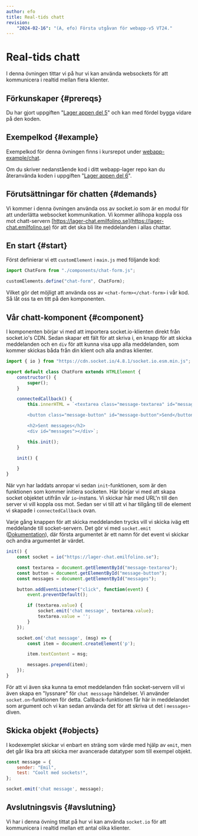 ```yaml
---
author: efo
title: Real-tids chatt
revision:
    "2024-02-16": "(A, efo) Första utgåvan för webapp-v5 VT24."
---
```

Real-tids chatt
==================================

I denna övningen tittar vi på hur vi kan använda websockets för att kommunicera i realtid mellan flera klienter.



Förkunskaper {#prereqs}
--------------------------------------

Du har gjort uppgiften "[Lager appen del 5](../uppgift/lager-appen-del-5-v5)" och kan med fördel bygga vidare på den koden.



Exempelkod {#example}
--------------------------------------

Exempelkod för denna övningen finns i kursrepot under [webapp-example/chat](https://github.com/dbwebb-webapp/webapp-example/tree/main/chat).

Om du skriver nedanstående kod i ditt webapp-lager repo kan du återanvända koden i uppgiften "[Lager appen del 6](uppgift/lager-appen-del-6-v5)".



Förutsättningar för chatten {#demands}
--------------------------------------

Vi kommer i denna övningen använda oss av socket.io som är en modul för att underlätta websocket kommunikation. Vi kommer allihopa koppla oss mot chatt-servern [https://lager-chat.emilfolino.se](https://lager-chat.emilfolino.se) för att det ska bli lite meddelanden i allas chattar.



En start {#start}
--------------------------------------

Först definierar vi ett `customElement` i `main.js` med följande kod:

```javascript
import ChatForm from "./components/chat-form.js";

customElements.define("chat-form", ChatForm);
```

Vilket gör det möjligt att använda oss av `<chat-form></chat-form>` i vår kod. Så låt oss ta en titt på den komponenten.



Vår chatt-komponent {#component}
--------------------------------------

I komponenten börjar vi med att importera socket.io-klienten direkt från socket.io's CDN. Sedan skapar ett fält för att skriva i, en knapp för att skicka meddelanden och en `div` för att kunna visa upp alla meddelanden, som kommer skickas båda från din klient och alla andras klienter.

```javascript
import { io } from "https://cdn.socket.io/4.8.1/socket.io.esm.min.js";

export default class ChatForm extends HTMLElement {
    constructor() {
        super();
    }

    connectedCallback() {
        this.innerHTML = `<textarea class="message-textarea" id="message-textarea"></textarea>

        <button class="message-button" id="message-button">Send</button>

        <h2>Sent messages</h2>
        <div id="messages"></div>`;

        this.init();
    }

    init() {

    }
}
```

När vyn har laddats anropar vi sedan `init`-funktionen, som är den funktionen som kommer initiera socketen. Här börjar vi med att skapa socket objektet utifrån vår `io`-instans. Vi skickar här med URL'n till den server vi vill koppla oss mot. Sedan ser vi till att vi har tillgång till de element vi skapade i `connectedCallback` ovan.

Varje gång knappen för att skicka meddelanden trycks vill vi skicka iväg ett meddelande till socket-servern. Det gör vi med `socket.emit` ([Dokumentation](https://socket.io/docs/v3/emit-cheatsheet/#client-side)), där första argumentet är ett namn för det event vi skickar och andra argumentet är värdet.

```javascript
init() {
    const socket = io("https://lager-chat.emilfolino.se");

    const textarea = document.getElementById("message-textarea");
    const button = document.getElementById("message-button");
    const messages = document.getElementById("messages");

    button.addEventListener("click", function(event) {
        event.preventDefault();

        if (textarea.value) {
            socket.emit('chat message', textarea.value);
            textarea.value = '';
        }
    });

    socket.on('chat message', (msg) => {
        const item = document.createElement('p');

        item.textContent = msg;

        messages.prepend(item);
    });
}
```

För att vi även ska kunna ta emot meddelanden från socket-servern vill vi även skapa en "lyssnare" för `chat messsage` händelser. Vi använder `socket.on`-funktionen för detta. Callback-funktionen får här in meddelandet som argument och vi kan sedan använda det för att skriva ut det i `messages`-diven.



Skicka objekt {#objects}
--------------------------------------

I kodexemplet skickar vi enbart en sträng som värde med hjälp av `emit`, men det går lika bra att skicka mer avancerade datatyper som till exempel objekt.

```javascript
const message = {
    sender: "Emil",
    test: "Coolt med sockets!",
};

socket.emit('chat message', message);
```


Avslutningsvis {#avslutning}
--------------------------------------

Vi har i denna övning tittat på hur vi kan använda `socket.io` för att kommunicera i realtid mellan ett antal olika klienter.
